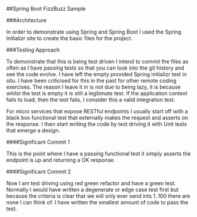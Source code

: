 ##Spring Boot FizzBuzz Sample

###Architecture

In order to demonstrate using Spring and Spring Boot I used the Spring Initializr 
site to create the basic files for the project.

###Testing Approach

To demonstrate that this is being test driven I intend to commit the files as often as I have
passing tests so that you can look into the git history and see the code evolve. I have left 
the empty provided Spring initializr test in situ. I have been criticised for this in the past
for other remote coding exercises. The reason I leave it in is not due to being lazy, it is 
because whilst the test is empty it is still a legitimate test. If the application context fails
to load, then the test fails, I consider this a valid integration test.

For micro services that expose RESTful endpoints I usually start off with a black box
functional test that externally makes the request and asserts on the response. I then start
writing the code by test driving it with Unit tests that emerge a design.

####Significant Commit 1

This is the point where I have a passing functional test it simply asserts the endpoint is up 
and returning a OK response.

####Significant Commit 2

Now I am test driving using red green refactor and have a green test. Normally I would have written a degenerate or 
edge case test first but because the criteria is clear that we will only ever send ints 1..100 there are none I can 
think of. I have written the smallest amount of code to pass the test. 
